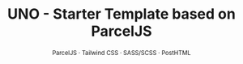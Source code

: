<div align="center">
  <h1>UNO - Starter Template based on ParcelJS</h1>
  <sup>ParcelJS · Tailwind CSS · SASS/SCSS · PostHTML</sup>
</div>


